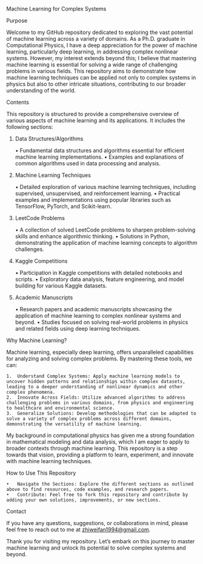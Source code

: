 Machine Learning for Complex Systems

Purpose

Welcome to my GitHub repository dedicated to exploring the vast potential of machine learning across a variety of domains. As a Ph.D. graduate in Computational Physics, I have a deep appreciation for the power of machine learning, particularly deep learning, in addressing complex nonlinear systems. However, my interest extends beyond this; I believe that mastering machine learning is essential for solving a wide range of challenging problems in various fields. This repository aims to demonstrate how machine learning techniques can be applied not only to complex systems in physics but also to other intricate situations, contributing to our broader understanding of the world.

Contents

This repository is structured to provide a comprehensive overview of various aspects of machine learning and its applications. It includes the following sections:

1. Data Structures/Algorithms

	•	Fundamental data structures and algorithms essential for efficient machine learning implementations.
	•	Examples and explanations of common algorithms used in data processing and analysis.

2. Machine Learning Techniques

	•	Detailed exploration of various machine learning techniques, including supervised, unsupervised, and reinforcement learning.
	•	Practical examples and implementations using popular libraries such as TensorFlow, PyTorch, and Scikit-learn.

3. LeetCode Problems

	•	A collection of solved LeetCode problems to sharpen problem-solving skills and enhance algorithmic thinking.
	•	Solutions in Python, demonstrating the application of machine learning concepts to algorithm challenges.

4. Kaggle Competitions

	•	Participation in Kaggle competitions with detailed notebooks and scripts.
	•	Exploratory data analysis, feature engineering, and model building for various Kaggle datasets.

5. Academic Manuscripts

	•	Research papers and academic manuscripts showcasing the application of machine learning to complex nonlinear systems and beyond.
	•	Studies focused on solving real-world problems in physics and related fields using deep learning techniques.

Why Machine Learning?

Machine learning, especially deep learning, offers unparalleled capabilities for analyzing and solving complex problems. By mastering these tools, we can:

	1.	Understand Complex Systems: Apply machine learning models to uncover hidden patterns and relationships within complex datasets, leading to a deeper understanding of nonlinear dynamics and other complex phenomena.
	2.	Innovate Across Fields: Utilize advanced algorithms to address challenging problems in various domains, from physics and engineering to healthcare and environmental science.
	3.	Generalize Solutions: Develop methodologies that can be adapted to solve a variety of complex problems across different domains, demonstrating the versatility of machine learning.

My background in computational physics has given me a strong foundation in mathematical modeling and data analysis, which I am eager to apply to broader contexts through machine learning. This repository is a step towards that vision, providing a platform to learn, experiment, and innovate with machine learning techniques.

How to Use This Repository

	•	Navigate the Sections: Explore the different sections as outlined above to find resources, code examples, and research papers.
	•	Contribute: Feel free to fork this repository and contribute by adding your own solutions, improvements, or new sections.

Contact

If you have any questions, suggestions, or collaborations in mind, please feel free to reach out to me at zhiweifan1994@gmail.com.

Thank you for visiting my repository. Let’s embark on this journey to master machine learning and unlock its potential to solve complex systems and beyond.

